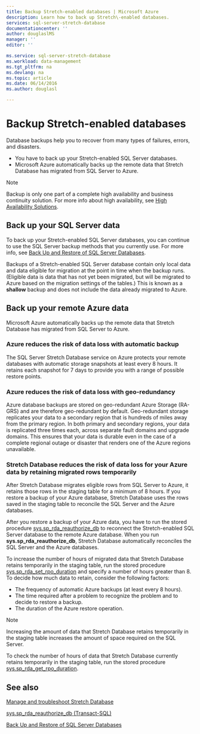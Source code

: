 ```yaml
---
title: Backup Stretch-enabled databases | Microsoft Azure
description: Learn how to back up Stretch\-enabled databases.
services: sql-server-stretch-database
documentationcenter: ''
author: douglaslMS
manager: ''
editor: ''

ms.service: sql-server-stretch-database
ms.workload: data-management
ms.tgt_pltfrm: na
ms.devlang: na
ms.topic: article
ms.date: 06/14/2016
ms.author: douglasl

---
```

# Backup Stretch-enabled databases
Database backups help you to recover from many types of failures, errors, and disasters.  

* You have to back up your Stretch\-enabled SQL Server databases.  
* Microsoft Azure automatically backs up the remote data that Stretch Database has migrated from SQL Server to Azure.  

> [!NOTE]
> Backup is only one part of a complete high availability and business continuity solution. For more info about high availability, see [High Availability Solutions](https://msdn.microsoft.com/library/ms190202.aspx).
> 
> 

## Back up your SQL Server data
To back up your Stretch\-enabled SQL Server databases, you can continue to use the SQL Server backup methods that you currently use. For more info, see [Back Up and Restore of SQL Server Databases](https://msdn.microsoft.com/library/ms187048.aspx).

Backups of a Stretch-enabled SQL Server database contain only local data and data eligible for migration at the point in time when the backup runs. \(Eligible data is data that has not yet been migrated, but will be migrated to Azure based on the migration settings of the tables.\) This is known as a **shallow** backup and does not include the data already migrated to Azure.  

## Back up your remote Azure data
Microsoft Azure automatically backs up the remote data that Stretch Database has migrated from SQL Server to Azure.  

### Azure reduces the risk of data loss with automatic backup
The SQL Server Stretch Database service on Azure protects your remote databases with automatic storage snapshots at least every 8 hours. It retains each snapshot for 7 days to provide you with a range of possible restore points.  

### Azure reduces the risk of data loss with geo\-redundancy
Azure database backups are stored on geo\-redundant Azure Storage (RA\-GRS) and are therefore geo\-redundant by default. Geo\-redundant storage replicates your data to a secondary region that is hundreds of miles away from the primary region. In both primary and secondary regions, your data is replicated three times each, across separate fault domains and upgrade domains. This ensures that your data is durable even in the case of a complete regional outage or disaster that renders one of the Azure regions unavailable.

### <a name="stretchRPO"></a>Stretch Database reduces the risk of data loss for your Azure data by retaining migrated rows temporarily
After Stretch Database migrates eligible rows from SQL Server to Azure, it retains those rows in the staging table for a minimum of 8 hours. If you restore a backup of your Azure database, Stretch Database uses the rows saved in the staging table to reconcile the SQL Server and the Azure databases.

After you restore a backup of your Azure data, you have to run the stored procedure [sys.sp_rda_reauthorize_db](https://msdn.microsoft.com/library/mt131016.aspx) to reconnect the Stretch\-enabled SQL Server database to the remote Azure database. When you run **sys.sp_rda_reauthorize_db**, Stretch Database automatically reconciles the SQL Server and the Azure databases.

To increase the number of hours of migrated data that Stretch Database retains temporarily in the staging table, run the stored procedure [sys.sp_rda_set_rpo_duration](https://msdn.microsoft.com/library/mt707766.aspx) and specify a number of hours greater than 8. To decide how much data to retain, consider the following factors:

* The frequency of automatic Azure backups (at least every 8 hours).
* The time required after a problem to recognize the problem and to decide to restore a backup.
* The duration of the Azure restore operation.

> [!NOTE]
> Increasing the amount of data that Stretch Database retains temporarily in the staging table increases the amount of space required on the SQL Server.
> 
> 

To check the number of hours of data that Stretch Database currently retains temporarily in the staging table, run the stored procedure [sys.sp_rda_get_rpo_duration](https://msdn.microsoft.com/library/mt707767.aspx).

## See also
[Manage and troubleshoot Stretch Database](sql-server-stretch-database-manage.md)

[sys.sp_rda_reauthorize_db (Transact-SQL)](https://msdn.microsoft.com/library/mt131016.aspx)

[Back Up and Restore of SQL Server Databases](https://msdn.microsoft.com/library/ms187048.aspx)

